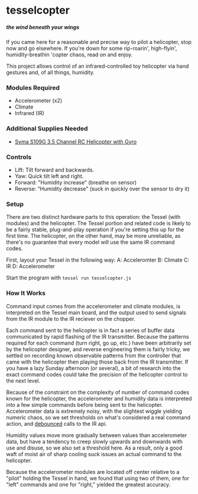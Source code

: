 # tesselcopter
##### the wind beneath your wings

If you came here for a reasonable and precise way to pilot a helicopter, stop now and go elsewhere. If you're down for some rip-roarin', high-flyin', humidity-breathin 'copter chaos, read on and enjoy.

This project allows control of an infrared-controlled toy helicopter via hand gestures and, of all things, humidity.

### Modules Required

- Accelerometer (x2)
- Climate
- Infrared (IR)


### Additional Supplies Needed

- [Syma S109G 3.5 Channel RC Helicopter with Gyro](http://www.amazon.com/Syma-S109G-Channel-Helicopter-Gyro/dp/B00DPK11XM/ref=sr_1_1?ie=UTF8&qid=1405813417&sr=8-1&keywords=s109+helicopter)


### Controls

- Lift: Tilt forward and backwards.
- Yaw: Quick tilt left and right.
- Forward: "Humidity increase" (breathe on sensor)
- Reverse: "Humidity decrease" (suck in quickly over the sensor to dry it)


### Setup

There are two distinct hardware parts to this operation: the Tessel (with modules) and the helicopter. The Tessel portion and related code is likely to be a fairly stable, plug-and-play operation if you're setting this up for the first time. The helicopter, on the other hand, may be more unreliable, as there's no guarantee that every model will use the same IR command codes.

First, layout your Tessel in the following way:
A: Acceleromter
B: Climate
C: IR
D: Accelerometer

Start the program with `tessel run tesselcopter.js`


### How It Works

Command input comes from the accelerometer and climate modules, is interpreted on the Tessel main board, and the output used to send signals from the IR module to the IR reciever on the chopper.

Each command sent to the helicopter is in fact a series of buffer data communicated by rapid flashing of the IR transmitter. Because the patterns required for each command (turn right, go up, etc.) have been arbitrarily set by the helicopter designer, and reverse engineering them is fairly tricky, we settled on recording known observable patterns from the controller that came with the helicopter then playing those back from the IR transmitter. If you have a lazy Sunday afternoon (or several), a bit of research into the exact command codes could take the precision of the helicopter control to the next level.

Because of the constraint on the complexity of number of command codes known for the helicopter, the accelerometer and humidity data is interpreted into a few simple commands before being sent to the helicopter. Accelerometer data is extremely noisy, with the slightest wiggle yielding numeric chaos, so we set thresholds on what's considered a real command action, and [debounced](http://lodash.com/docs#debounce) calls to the IR api.

Humidity values move more gradually between values than accelerometer data, but have a tendency to creep slowly upwards and downwards with use and disuse, so we also set a threshold here. As a result, only a good waft of moist air of sharp cooling suck issues an actual command to the helicopter.

Because the accelerometer modules are located off center relative to a "pilot" holding the Tessel in hand, we found that using two of them, one for "left" commands and one for "right," yielded the greatest accuracy.
